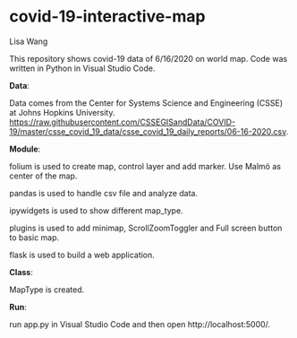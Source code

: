 # covid-19-interactive-map

Lisa Wang



This repository shows covid-19 data of 6/16/2020 on world map. Code was written in Python in Visual Studio Code.

<strong>Data</strong>:

Data comes from the Center for Systems Science and Engineering (CSSE) at Johns Hopkins University.
https://raw.githubusercontent.com/CSSEGISandData/COVID-19/master/csse_covid_19_data/csse_covid_19_daily_reports/06-16-2020.csv. 

<strong>Module</strong>:

folium is used to create map, control layer and add marker. Use Malmö as center of the map.

pandas is used to handle csv file and analyze data.

ipywidgets is used to show different map_type.

plugins is used to add minimap, ScrollZoomToggler and Full screen button to basic map.

flask is used to build a web application.

<strong>Class</strong>:

MapType is created.

<strong>Run</strong>:

run app.py in Visual Studio Code and then open http://localhost:5000/. 
